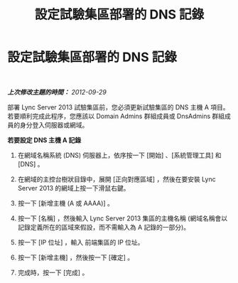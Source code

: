 ﻿---
title: 設定試驗集區部署的 DNS 記錄
TOCTitle: 設定試驗集區部署的 DNS 記錄
ms:assetid: eb421bad-4bf1-4837-a077-7795094692d9
ms:mtpsurl: https://technet.microsoft.com/zh-tw/library/JJ721921(v=OCS.15)
ms:contentKeyID: 49890367
ms.date: 08/24/2015
mtps_version: v=OCS.15
ms.translationtype: HT
---

# 設定試驗集區部署的 DNS 記錄

 

_**上次修改主題的時間：** 2012-09-29_

部署 Lync Server 2013 試驗集區前，您必須更新試驗集區的 DNS 主機 A 項目。若要順利完成此程序，您應該以 Domain Admins 群組成員或 DnsAdmins 群組成員的身分登入伺服器或網域。

**若要設定 DNS 主機 A 記錄**

1.  在網域名稱系統 (DNS) 伺服器上，依序按一下 \[開始\] 、\[系統管理工具\] 和 \[DNS\] 。

2.  在網域的主控台樹狀目錄中，展開 \[正向對應區域\] ，然後在要安裝 Lync Server 2013 的網域上按一下滑鼠右鍵。

3.  按一下 \[新增主機 (A 或 AAAA)\] 。

4.  按一下 \[名稱\] ，然後輸入 Lync Server 2013 集區的主機名稱 (網域名稱會以記錄定義所在的區域來假設，而不需輸入為 A 記錄的一部分)。

5.  按一下 \[IP 位址\] ，輸入 前端集區的 IP 位址。

6.  按一下 \[新增主機\] ，然後按一下 \[確定\] 。

7.  完成時，按一下 \[完成\] 。

